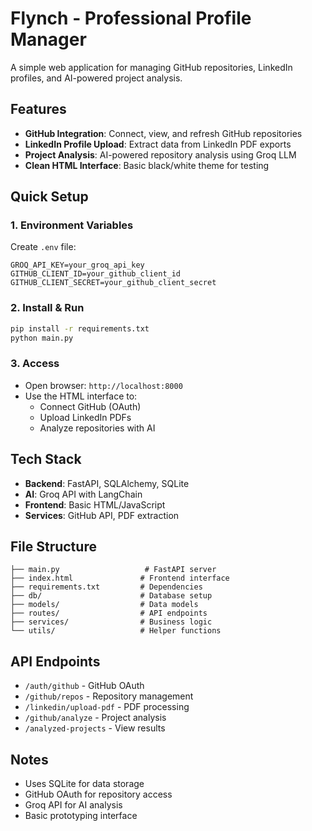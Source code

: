 # Flynch - Professional Profile Manager

A simple web application for managing GitHub repositories, LinkedIn profiles, and AI-powered project analysis.

## Features

- **GitHub Integration**: Connect, view, and refresh GitHub repositories
- **LinkedIn Profile Upload**: Extract data from LinkedIn PDF exports
- **Project Analysis**: AI-powered repository analysis using Groq LLM
- **Clean HTML Interface**: Basic black/white theme for testing

## Quick Setup

### 1. Environment Variables

Create `.env` file:

```env
GROQ_API_KEY=your_groq_api_key
GITHUB_CLIENT_ID=your_github_client_id
GITHUB_CLIENT_SECRET=your_github_client_secret
```

### 2. Install & Run

```bash
pip install -r requirements.txt
python main.py
```

### 3. Access

- Open browser: `http://localhost:8000`
- Use the HTML interface to:
  - Connect GitHub (OAuth)
  - Upload LinkedIn PDFs
  - Analyze repositories with AI

## Tech Stack

- **Backend**: FastAPI, SQLAlchemy, SQLite
- **AI**: Groq API with LangChain
- **Frontend**: Basic HTML/JavaScript
- **Services**: GitHub API, PDF extraction

## File Structure

```
├── main.py                   # FastAPI server
├── index.html               # Frontend interface
├── requirements.txt         # Dependencies
├── db/                      # Database setup
├── models/                  # Data models
├── routes/                  # API endpoints
├── services/                # Business logic
└── utils/                   # Helper functions
```

## API Endpoints

- `/auth/github` - GitHub OAuth
- `/github/repos` - Repository management
- `/linkedin/upload-pdf` - PDF processing
- `/github/analyze` - Project analysis
- `/analyzed-projects` - View results

## Notes

- Uses SQLite for data storage
- GitHub OAuth for repository access
- Groq API for AI analysis
- Basic prototyping interface
